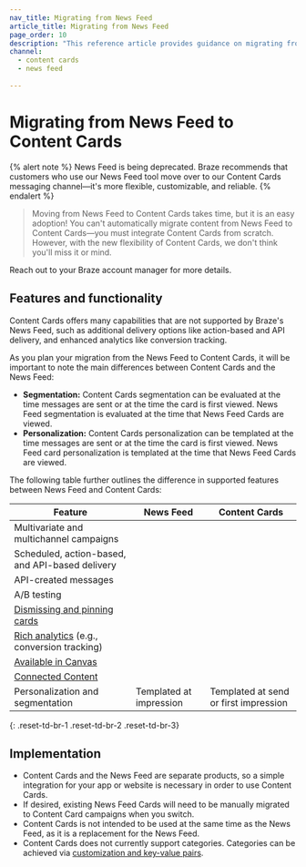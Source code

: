 ```yaml
---
nav_title: Migrating from News Feed
article_title: Migrating from News Feed
page_order: 10
description: "This reference article provides guidance on migrating from News Feed to Braze Content Cards."
channel:
  - content cards
  - news feed
  
---
```


# Migrating from News Feed to Content Cards

{% alert note %}
News Feed is being deprecated. Braze recommends that customers who use our News Feed tool move over to our Content Cards messaging channel—it's more flexible, customizable, and reliable.
{% endalert %}

> Moving from News Feed to Content Cards takes time, but it is an easy adoption! You can't automatically migrate content from News Feed to Content Cards—you must integrate Content Cards from scratch. However, with the new flexibility of Content Cards, we don't think you'll miss it or mind.

Reach out to your Braze account manager for more details.

## Features and functionality

Content Cards offers many capabilities that are not supported by Braze's News Feed, such as additional delivery options like action-based and API delivery, and enhanced analytics like conversion tracking.

As you plan your migration from the News Feed to Content Cards, it will be important to note the main differences between Content Cards and the News Feed:

- **Segmentation:** Content Cards segmentation can be evaluated at the time messages are sent or at the time the card is first viewed. News Feed segmentation is evaluated at the time that News Feed Cards are viewed.
- **Personalization:** Content Cards personalization can be templated at the time messages are sent or at the time the card is first viewed. News Feed card personalization is templated at the time that News Feed Cards are viewed.

The following table further outlines the difference in supported features between News Feed and Content Cards:

| Feature | News Feed | Content Cards |
|---|---|---|
| Multivariate and multichannel campaigns | <i class="fas fa-times" title="Not supported"></i> | <i class="fas fa-check" title="Supported"></i> |
| Scheduled, action-based, and API-based delivery | <i class="fas fa-times" title="Not supported"></i> | <i class="fas fa-check" title="Supported"></i> |
| API-created messages | <i class="fas fa-times" title="Not supported"></i> | <i class="fas fa-check" title="Supported"></i> |
| A/B testing | <i class="fas fa-times" title="Not supported"></i> | <i class="fas fa-check" title="Supported"></i> |
| [Dismissing and pinning cards][4] | <i class="fas fa-times" title="Not supported"></i> | <i class="fas fa-check" title="Supported"></i> |
| [Rich analytics][3] (e.g., conversion tracking) | <i class="fas fa-times" title="Not supported"></i> | <i class="fas fa-check" title="Supported"></i> |
| [Available in Canvas][2] | <i class="fas fa-times" title="Not supported"></i> | <i class="fas fa-check" title="Supported"></i> |
| [Connected Content][5] | <i class="fas fa-times" title="Not supported"></i> | <i class="fas fa-check" title="Supported"></i> |
| Personalization and segmentation | Templated at impression | Templated at send or first impression |
{: .reset-td-br-1 .reset-td-br-2 .reset-td-br-3} 

## Implementation

- Content Cards and the News Feed are separate products, so a simple integration for your app or website is necessary in order to use Content Cards.
- If desired, existing News Feed Cards will need to be manually migrated to Content Card campaigns when you switch.
- Content Cards is not intended to be used at the same time as the News Feed, as it is a replacement for the News Feed.
- Content Cards does not currently support categories. Categories can be achieved via [customization and key-value pairs][1].


[1]: {{site.baseurl}}/developer_guide/platform_integration_guides/web/content_cards/multiple_feeds/
[2]: {{site.baseurl}}/user_guide/engagement_tools/canvas/create_a_canvas/content-cards_in_canvas/
[3]: {{site.baseurl}}/user_guide/message_building_by_channel/content_cards/reporting/
[4]: {{site.baseurl}}/user_guide/message_building_by_channel/content_cards/create/#step-2-compose-a-content-card
[5]: {{site.baseurl}}/user_guide/personalization_and_dynamic_content/connected_content/
